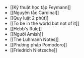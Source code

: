 - [[Kỹ thuật học tập Feymann]]
- [[Nguyên tắc Cardinal]]
- [[Quy luật 2 phút]]
- [[To be in the world but not of it]]
- [[Hebb's Rule]]
- [[Người Amish]]
- [[The Luhmann Notes]]
- [[Phương pháp Pomodoro]]
- [[Friedrich Nietzsche]]
